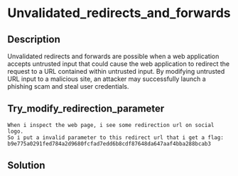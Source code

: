 # Unvalidated_redirects_and_forwards 

## Description

Unvalidated redirects and forwards are possible when a web application accepts untrusted input that could cause the web application to redirect the request to a URL contained within untrusted input. By modifying untrusted URL input to a malicious site, an attacker may successfully launch a phishing scam and steal user credentials.

## Try_modify_redirection_parameter

    When i inspect the web page, i see some redirection url on social logo.
    So i put a invalid parameter to this redirect url that i get a flag: b9e775a0291fed784a2d9680fcfad7edd6b8cdf87648da647aaf4bba288bcab3

## Solution